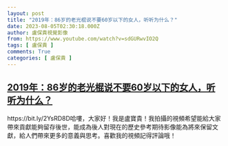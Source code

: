 ```yaml
---
layout: post
title: "2019年：86岁的老光棍说不要60岁以下的女人，听听为什么？"
date: 2023-08-05T02:30:18.000Z
author: 盧保貴視覺影像
from: https://www.youtube.com/watch?v=sdGURwvIO2Q
tags: [ 盧保貴 ]
comments: True
categories: [ 盧保貴 ]
---
```

<!--1691202618000-->
[2019年：86岁的老光棍说不要60岁以下的女人，听听为什么？](https://www.youtube.com/watch?v=sdGURwvIO2Q)
------

<div>
https://bit.ly/2YsRD8D哈嘍，大家好！我是盧寶貴！我拍攝的視頻希望能給大家帶來貢獻能夠留存後世，能成為後人對現在的歷史參考期待影像能為將來保留文獻，給人們帶來更多的意義與思考。喜歡我的視頻記得評論哦！
</div>
